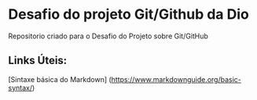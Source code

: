 # Desafio do projeto Git/Github da Dio
Repositorio criado para o Desafio do Projeto sobre Git/GitHub

## Links Úteis:
[Sintaxe básica do Markdown] (https://www.markdownguide.org/basic-syntax/)
